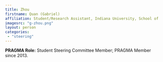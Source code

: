 ```yaml
---
title: Zhou
firstname: Quan (Gabriel)
affiliation: Student/Research Assistant, Indiana University, School of Informatics and Computing, and Data To Insight Center
imagesrc: "g-zhou.png"
layout: person
categories:
 - "steering"
---
```


**PRAGMA Role:** Student Steering Committee Member; PRAGMA Member since 2013.


